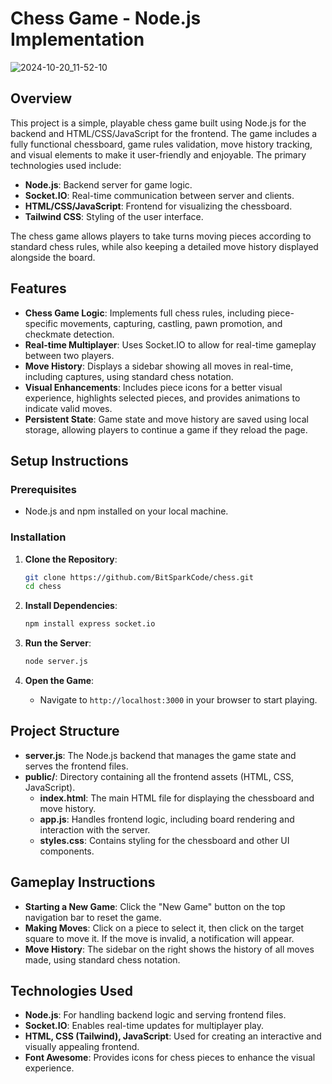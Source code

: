 # Chess Game - Node.js Implementation
![2024-10-20_11-52-10](https://github.com/user-attachments/assets/9e1332ea-b8f3-48a6-b736-88b0abf35a2f)


## Overview
This project is a simple, playable chess game built using Node.js for the backend and HTML/CSS/JavaScript for the frontend. The game includes a fully functional chessboard, game rules validation, move history tracking, and visual elements to make it user-friendly and enjoyable. The primary technologies used include:

- **Node.js**: Backend server for game logic.
- **Socket.IO**: Real-time communication between server and clients.
- **HTML/CSS/JavaScript**: Frontend for visualizing the chessboard.
- **Tailwind CSS**: Styling of the user interface.

The chess game allows players to take turns moving pieces according to standard chess rules, while also keeping a detailed move history displayed alongside the board.

## Features
- **Chess Game Logic**: Implements full chess rules, including piece-specific movements, capturing, castling, pawn promotion, and checkmate detection.
- **Real-time Multiplayer**: Uses Socket.IO to allow for real-time gameplay between two players.
- **Move History**: Displays a sidebar showing all moves in real-time, including captures, using standard chess notation.
- **Visual Enhancements**: Includes piece icons for a better visual experience, highlights selected pieces, and provides animations to indicate valid moves.
- **Persistent State**: Game state and move history are saved using local storage, allowing players to continue a game if they reload the page.

## Setup Instructions
### Prerequisites
- Node.js and npm installed on your local machine.

### Installation
1. **Clone the Repository**:
   ```sh
   git clone https://github.com/BitSparkCode/chess.git
   cd chess
   ```

2. **Install Dependencies**:
   ```sh
   npm install express socket.io
   ```

3. **Run the Server**:
   ```sh
   node server.js
   ```

4. **Open the Game**:
   - Navigate to `http://localhost:3000` in your browser to start playing.


## Project Structure
- **server.js**: The Node.js backend that manages the game state and serves the frontend files.
- **public/**: Directory containing all the frontend assets (HTML, CSS, JavaScript).
  - **index.html**: The main HTML file for displaying the chessboard and move history.
  - **app.js**: Handles frontend logic, including board rendering and interaction with the server.
  - **styles.css**: Contains styling for the chessboard and other UI components.

## Gameplay Instructions
- **Starting a New Game**: Click the "New Game" button on the top navigation bar to reset the game.
- **Making Moves**: Click on a piece to select it, then click on the target square to move it. If the move is invalid, a notification will appear.
- **Move History**: The sidebar on the right shows the history of all moves made, using standard chess notation. 

## Technologies Used
- **Node.js**: For handling backend logic and serving frontend files.
- **Socket.IO**: Enables real-time updates for multiplayer play.
- **HTML, CSS (Tailwind), JavaScript**: Used for creating an interactive and visually appealing frontend.
- **Font Awesome**: Provides icons for chess pieces to enhance the visual experience.

